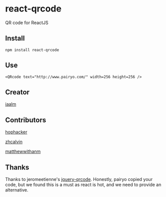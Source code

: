 react-qrcode
====
QR code for ReactJS


Install
------
`npm install react-qrcode`

Use
---
`<QRcode text="http://www.pairyo.com/" width=256 height=256 />`

Creator
----
[iaalm](https://github.com/iaalm)

Contributors
---
[hophacker](https://github.com/hophacker)

[zhcalvin](https://github.com/zhcalvin)

[matthewwithanm](https://github.com/matthewwithanm)

Thanks
----

Thanks to jeromeetienne's [jquery-qrcode](https://github.com/jeromeetienne/jquery-qrcode). Honestly, pairyo copied your code, but we found this is a must as react is hot, and we need to provide an alternative.


